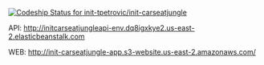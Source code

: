 [![Codeship Status for init-tpetrovic/init-carseatjungle](https://app.codeship.com/projects/c1f755f0-f5ab-0136-c736-46bfa43e4fbe/status?branch=master)](/projects/320907)

API: http://initcarseatjungleapi-env.dq8igxkye2.us-east-2.elasticbeanstalk.com

WEB: http://init-carseatjungle-app.s3-website.us-east-2.amazonaws.com/

